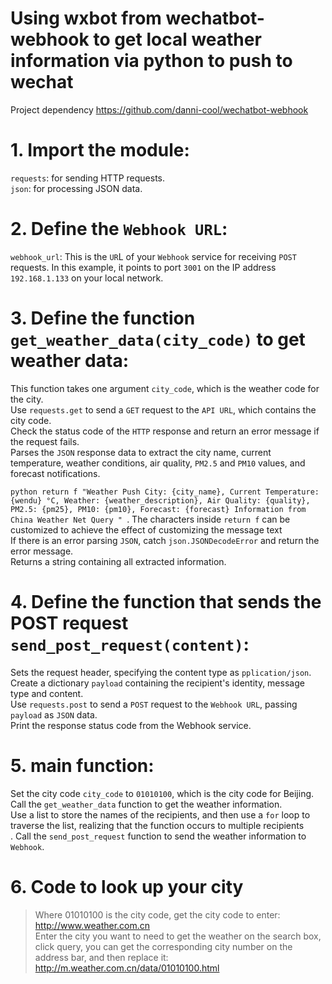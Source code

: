 # Using wxbot from wechatbot-webhook to get local weather information via python to push to wechat
Project dependency https://github.com/danni-cool/wechatbot-webhook
# 1. Import the module:

`requests`: for sending HTTP requests. <br>
`json`: for processing JSON data. <br>
# 2. Define the `Webhook URL`:

`webhook_url`: This is the `UR`L of your `Webhook` service for receiving `POST` requests. In this example, it points to port `3001` on the IP address `192.168.1.133` on your local network. <br>

# 3. Define the function `get_weather_data(city_code)` to get weather data:

This function takes one argument `city_code`, which is the weather code for the city. <br>
Use `requests.get` to send a `GET` request to the `API URL`, which contains the city code. <br>
Check the status code of the `HTTP` response and return an error message if the request fails. <br>
Parses the `JSON` response data to extract the city name, current temperature, weather conditions, air quality, `PM2.5` and `PM10` values, and forecast notifications. <br>

``python
return f "Weather Push City: {city_name}, Current Temperature: {wendu} °C, Weather: {weather_description}, Air Quality: {quality}, PM2.5: {pm25}, PM10: {pm10}, Forecast: {forecast} Information from China Weather Net Query "
``.
The characters inside `return f` can be customized to achieve the effect of customizing the message text<br>
If there is an error parsing `JSON`, catch `json.JSONDecodeError` and return the error message. <br>
Returns a string containing all extracted information. <br>
# 4. Define the function that sends the POST request `send_post_request(content)`:

Sets the request header, specifying the content type as `pplication/json`. <br>
Create a dictionary `payload` containing the recipient's identity, message type and content. <br>
Use `requests.post` to send a `POST` request to the `Webhook URL`, passing `payload` as `JSON` data. <br>
Print the response status code from the Webhook service.
# 5. main function:

Set the city code `city_code` to `01010100`, which is the city code for Beijing. <br>
Call the `get_weather_data` function to get the weather information. <br>
Use a list to store the names of the recipients, and then use a `for` loop to traverse the list, realizing that the function occurs to multiple recipients<br>.
Call the `send_post_request` function to send the weather information to `Webhook`. <br>
# 6. Code to look up your city
> Where 01010100 is the city code, get the city code to enter: 
> http://www.weather.com.cn<br>
> Enter the city you want to need to get the weather on the search box, click query, you can get the corresponding city number on the address bar, and then replace it:
> http://m.weather.com.cn/data/01010100.html
